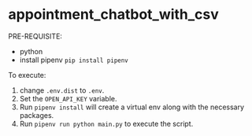 # appointment_chatbot_with_csv

PRE-REQUISITE:
- python
- install pipenv `pip install pipenv`

To execute:
1. change `.env.dist` to `.env`.
2. Set the `OPEN_API_KEY` variable.
3. Run `pipenv install` will create a virtual env along with the necessary packages.
4. Run `pipenv run python main.py` to execute the script.
